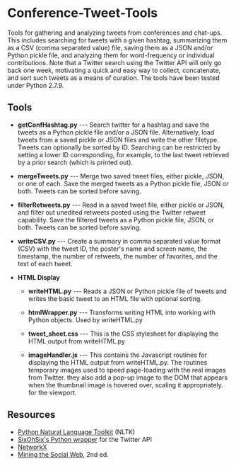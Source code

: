 # Conference-Tweet-Tools
Tools for gathering and analyzing tweets from conferences and chat-ups. This includes searching for tweets with a given hashtag, summarizing them as a CSV (comma separated value) file, saving them as a JSON and/or Python pickle file, and analyzing them for word-frequency or individual contributions. Note that a Twitter search using the Twitter API will only go back one week, motivating a quick and easy way to collect, concatenate, and sort such tweets as a means of curation. The tools have been tested under Python 2.7.9.

## Tools

* **getConfHashtag.py** --- Search twitter for a hashtag and save the tweets as a Python pickle file and/or a JSON file. Alternatively, load tweets from a saved pickle or JSON files and write the other filetype. Tweets can optionally be sorted by ID. Searching can be restricted by setting a lower ID corresponding, for example, to the last tweet retrieved by a prior search (which is printed out).

* **mergeTweets.py** --- Merge two saved tweet files, either pickle, JSON, or one of each. Save the merged tweets as a Python pickle file, JSON or both. Tweets can be sorted before saving.

* **filterRetweets.py** --- Read in a saved tweet file, either pickle or JSON, and filter out unedited retweets posted using the Twitter retweet capability. Save the filtered tweets as a Python pickle file, JSON, or both.  Tweets can be sorted before saving.

* **writeCSV.py** ---  Create a summary in comma separated value format (CSV) with the tweet ID, the poster's name and screen name, the timestamp, the number of retweets, the number of favorites, and the text of each tweet.

* **HTML Display**

  * **writeHTML.py** --- Reads a JSON or Python pickle file of tweets and writes the basic tweet to an HTML file with optional sorting.
  
  * **htmlWrapper.py** --- Transforms writing HTML into working with Python objects. Used by writeHTML.py
  
  * **tweet_sheet.css** --- This is the CSS stylesheet for displaying the HTML output from writeHTML.py
  
  * **imageHandler.js** --- This contains the Javascript routines for displaying the HTML output from writeHTML.py. The routines temporary images used to speed page-loading with the real images from Twitter. they also add a pop-up image to the DOM that appears when the thumbnail image is hovered over, scaling it appropriately. for the viewport.

## Resources

* [Python Natural Language Toolkit](http://www.nltk.org/) (NLTK)
* [SixOhSix's Python wrapper](https://github.com/sixohsix/twitter) for the Twitter API
* [NetworkX](http://networkx.github.io/)
* [Mining the Social Web](http://shop.oreilly.com/product/0636920030195.do), 2nd ed.